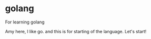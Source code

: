 # golang
For learning golang

Amy here, I like go. and this is for starting of the language. Let's start!
